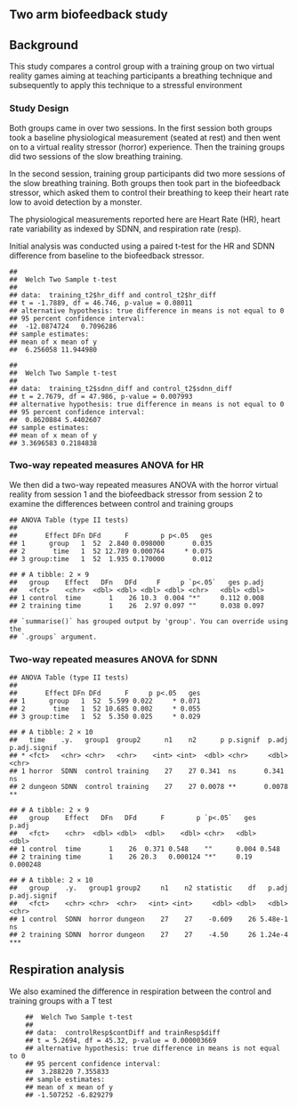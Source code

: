 ## Two arm biofeedback study

## Background

This study compares a control group with a training group on two virtual reality
games aiming at teaching participants a breathing technique and subsequently to apply
this technique to a stressful environment 


### Study Design

Both groups came in over two sessions. In the first session both groups took a baseline 
physiological measurement (seated at rest) and then went on to a virtual reality stressor (horror) experience. Then the training groups did two sessions of the slow breathing training.

In the second session, training group participants did two more sessions of the slow breathing 
training. Both groups then took part in the biofeedback stressor, which asked them to control their
breathing to keep their heart rate low to avoid detection by a monster. 

The physiological measurements reported here are Heart Rate (HR), heart
rate variability as indexed by SDNN, and respiration rate (resp).

Initial analysis was conducted using a paired t-test for the HR and SDNN
difference from baseline to the biofeedback stressor.
    
    ## 
    ##  Welch Two Sample t-test
    ## 
    ## data:  training_t2$hr_diff and control_t2$hr_diff
    ## t = -1.7889, df = 46.746, p-value = 0.08011
    ## alternative hypothesis: true difference in means is not equal to 0
    ## 95 percent confidence interval:
    ##  -12.0874724   0.7096286
    ## sample estimates:
    ## mean of x mean of y 
    ##  6.256058 11.944980
    
    ## 
    ##  Welch Two Sample t-test
    ## 
    ## data:  training_t2$sdnn_diff and control_t2$sdnn_diff
    ## t = 2.7679, df = 47.986, p-value = 0.007993
    ## alternative hypothesis: true difference in means is not equal to 0
    ## 95 percent confidence interval:
    ##  0.8620884 5.4402607
    ## sample estimates:
    ## mean of x mean of y 
    ## 3.3696583 0.2184838


### Two-way repeated measures ANOVA for HR 

We then did a two-way repeated measures ANOVA with the horror virtual reality from
session 1 and the biofeedback stressor from session 2 to examine the differences 
between control and training groups 

    ## ANOVA Table (type II tests)
    ## 
    ##       Effect DFn DFd      F        p p<.05   ges
    ## 1      group   1  52  2.840 0.098000       0.035
    ## 2       time   1  52 12.789 0.000764     * 0.075
    ## 3 group:time   1  52  1.935 0.170000       0.012
    
    ## # A tibble: 2 × 9
    ##   group    Effect   DFn   DFd     F     p `p<.05`   ges p.adj
    ##   <fct>    <chr>  <dbl> <dbl> <dbl> <dbl> <chr>   <dbl> <dbl>
    ## 1 control  time       1    26 10.3  0.004 "*"     0.112 0.008
    ## 2 training time       1    26  2.97 0.097 ""      0.038 0.097
    
    ## `summarise()` has grouped output by 'group'. You can override using the
    ## `.groups` argument.


### Two-way repeated measures ANOVA for SDNN 

    
    ## ANOVA Table (type II tests)
    ## 
    ##       Effect DFn DFd      F     p p<.05   ges
    ## 1      group   1  52  5.599 0.022     * 0.071
    ## 2       time   1  52 10.685 0.002     * 0.055
    ## 3 group:time   1  52  5.350 0.025     * 0.029
    
    ## # A tibble: 2 × 10
    ##   time    .y.   group1  group2      n1    n2      p p.signif  p.adj p.adj.signif
    ## * <fct>   <chr> <chr>   <chr>    <int> <int>  <dbl> <chr>     <dbl> <chr>       
    ## 1 horror  SDNN  control training    27    27 0.341  ns       0.341  ns          
    ## 2 dungeon SDNN  control training    27    27 0.0078 **       0.0078 **
    
    ## # A tibble: 2 × 9
    ##   group    Effect   DFn   DFd      F        p `p<.05`   ges    p.adj
    ##   <fct>    <chr>  <dbl> <dbl>  <dbl>    <dbl> <chr>   <dbl>    <dbl>
    ## 1 control  time       1    26  0.371 0.548    ""      0.004 0.548   
    ## 2 training time       1    26 20.3   0.000124 "*"     0.19  0.000248
    
    ## # A tibble: 2 × 10
    ##   group    .y.   group1 group2     n1    n2 statistic    df   p.adj p.adj.signif
    ##   <fct>    <chr> <chr>  <chr>   <int> <int>     <dbl> <dbl>   <dbl> <chr>       
    ## 1 control  SDNN  horror dungeon    27    27    -0.609    26 5.48e-1 ns          
    ## 2 training SDNN  horror dungeon    27    27    -4.50     26 1.24e-4 ***

## Respiration analysis

We also examined the difference in respiration between the control and
training groups with a T test 


        ##  Welch Two Sample t-test
        ## 
        ## data:  controlResp$contDiff and trainResp$diff
        ## t = 5.2694, df = 45.32, p-value = 0.000003669
        ## alternative hypothesis: true difference in means is not equal to 0
        ## 95 percent confidence interval:
        ##  3.288220 7.355833
        ## sample estimates:
        ## mean of x mean of y 
        ## -1.507252 -6.829279    


